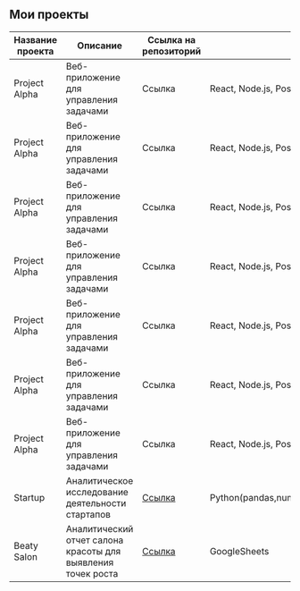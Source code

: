  ## Мои проекты
| Название проекта | Описание | Ссылка на репозиторий | Технологии |
|---|---|---|---|
| Project Alpha | Веб-приложение для управления задачами | Ссылка | React, Node.js, PostgreSQL |
| Project Alpha | Веб-приложение для управления задачами | Ссылка | React, Node.js, PostgreSQL |
| Project Alpha | Веб-приложение для управления задачами | Ссылка | React, Node.js, PostgreSQL |
| Project Alpha | Веб-приложение для управления задачами | Ссылка | React, Node.js, PostgreSQL |
| Project Alpha | Веб-приложение для управления задачами | Ссылка | React, Node.js, PostgreSQL |
| Project Alpha | Веб-приложение для управления задачами | Ссылка | React, Node.js, PostgreSQL |
| Project Alpha | Веб-приложение для управления задачами | Ссылка | React, Node.js, PostgreSQL |
| Startup | Аналитическое исследование деятельности стартапов | [Ссылка](https://github.com/rinatyafarov/Portfolio/tree/0f8ca34fe33fe0de7fee9cd14cf6b97f9606aef7/Startup) | Python(pandas,numpy,matplotlib.pyplot,seaborn,phik),JypiterNotebook |
| Beaty Salon | Аналитический отчет салона красоты для выявления точек роста | [Ссылка](https://github.com/rinatyafarov/Portfolio/tree/358f764ba0ee7860250e5b24aa3bc1019329fd8c/Beauty%20salon) | GoogleSheets |
